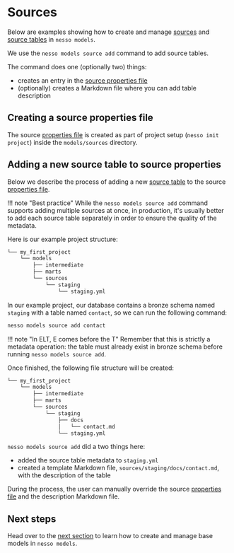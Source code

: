 # Sources

Below are examples showing how to create and manage [sources](../reference/glossary.md#source) and [source tables](../reference/glossary.md#source-table) in `nesso models`.

We use the `nesso models source add` command to add source tables.

The command does one (optionally two) things:

- creates an entry in the [source properties file](../reference/glossary.md#property-files)  
- (optionally) creates a Markdown file where you can add table description

## Creating a source properties file

The source [properties file](../reference/glossary.md#property-files) is created as part of project setup (`nesso init project`) inside the `models/sources` directory.

## Adding a new source table to source properties

Below we describe the process of adding a new [source table](../reference/glossary.md#source-table) to the source [properties file](../reference/glossary.md#property-files).

!!! note "Best practice"
    While the `nesso models source add` command supports adding multiple sources at once, in production, it's usually better to add each source table separately in order to ensure the quality of the metadata.

Here is our example project structure:

```bash
└── my_first_project
    └── models
        ├── intermediate
        ├── marts
        └── sources
            └── staging
                └── staging.yml
```

In our example project, our database contains a bronze schema named `staging` with a table named `contact`, so we can run the following command:

```bash
nesso models source add contact
```

!!! note "In ELT, E comes before the T"
    Remember that this is strictly a metadata operation: the table must already exist in bronze schema before running `nesso models source add`.

Once finished, the following file structure will be created:

```bash hl_lines="7-8"
└── my_first_project
    └── models
        ├── intermediate
        ├── marts
        └── sources
            └── staging
                ├── docs
                │   └── contact.md
                └── staging.yml
```

`nesso models source add` did a two things here:

- added the source table metadata to `staging.yml`
- created a template Markdown file, `sources/staging/docs/contact.md`, with the description of the table


During the process, the user can manually override the source [properties file](../reference/glossary.md#property-files) and the description Markdown file.

## Next steps

Head over to the [next section](base_models.md) to learn how to create and manage base models in `nesso models`.
